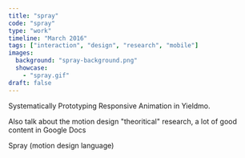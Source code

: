 ```yaml
---
title: "spray"
code: "spray"
type: "work"
timeline: "March 2016"
tags: ["interaction", "design", "research", "mobile"]
images:
  background: "spray-background.png"
  showcase: 
    - "spray.gif"
draft: false
---
```


Systematically Prototyping Responsive Animation in Yieldmo.

<!--more-->
Also talk about the motion design "theoritical" research, a lot of good content in Google Docs

Spray (motion design language)